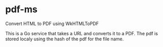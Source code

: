# pdf-ms
Convert HTML to PDF using WkHTMLToPDF


This is a Go service that takes a URL and converts it to a PDF.  The pdf is stored localy using the
hash of the pdf for the file name.
